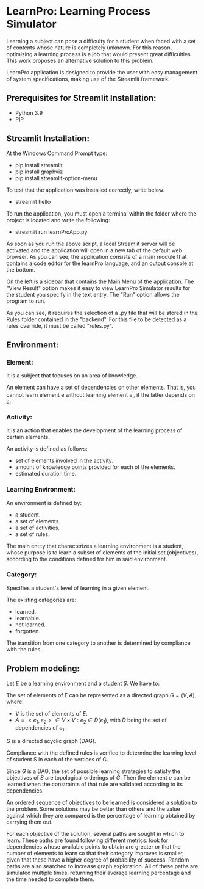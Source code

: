 # LearnPro: Learning Process Simulator

Learning a subject can pose a difficulty for a student when faced with a set of contents whose nature is completely unknown. For this reason, optimizing a learning process is a job that would present great difficulties. This work proposes an alternative solution to this problem.

LearnPro application is designed to provide the user with easy management of system specifications, making use of the Streamlit framework.

## Prerequisites for Streamlit Installation:
-	Python 3.9
-	PIP

## Streamlit Installation:
  At the Windows Command Prompt type:
  -	pip install streamlit
  -	pip install graphviz
  -	pip install streamlit-option-menu

To test that the application was installed correctly, write below:
  -	streamlit hello

To run the application, you must open a terminal within the folder where the project is located and write the following:
  -	streamlit run learnProApp.py

As soon as you run the above script, a local Streamlit server will be activated and the application will open in a new tab of the default web browser. As you can see, the application consists of a main module that contains a code editor for the learnPro language, and an output console at the bottom.

On the left is a sidebar that contains the Main Menu of the application. The "View Result" option makes it easy to view LearnPro Simulator results for the student you specify in the text entry. The "Run" option allows the program to run.

As you can see, it requires the selection of a .py file that will be stored in the Rules folder contained in the "backend". For this file to be detected as a rules override, it must be called "rules.py".

## Environment:

### Element:
It is a subject that focuses on an area of ​​knowledge.

An element can have a set of dependencies on other elements. That is, you cannot learn element e without learning element $e^{'}$, if the latter depends on $e$.

### Activity:
It is an action that enables the development of the learning process of certain elements.

An activity is defined as follows:
  - set of elements involved in the activity.
  - amount of knowledge points provided for each of the elements.
  - estimated duration time.

### Learning Environment:
An environment is defined by:
- a student.
- a set of elements.
- a set of activities.
- a set of rules.
 
The main entity that characterizes a learning environment is a student, whose purpose is to learn a subset of elements of the initial set (objectives), according to the conditions defined for him in said environment.

### Category:
Specifies a student's level of learning in a given element.

The existing categories are:
- learned.
- learnable.
- not learned.
- forgotten.

The transition from one category to another is determined by compliance with the rules.

## Problem modeling:

Let $E$ be a learning environment and a student $S$. We have to:

The set of elements of E can be represented as a directed graph $G = (V, A)$, where:
  - $V$ is the set of elements of $E$.
  - $A = {< e_1, e_2 > \in V × V : e_2 ∈ D(e_1)}$, with $D$ being the set of dependencies of $e_1$.

$G$ is a directed acyclic graph (DAG).

Compliance with the defined rules is verified to determine the learning level of student S in each of the vertices of G.

Since $G$ is a DAG, the set of possible learning strategies to satisfy the objectives of $S$ are topological orderings of $G$. Then the element $e$ can be learned when the constraints of that rule are validated according to its dependencies.

An ordered sequence of objectives to be learned is considered a solution to the problem. Some solutions may be better than others and the value against which they are compared is the percentage of learning obtained by carrying them out.

For each objective of the solution, several paths are sought in which to learn. These paths are found following different metrics: look for dependencies whose available points to obtain are greater or that the number of elements to learn so that their category improves is smaller, given that these have a higher degree of probability of success. Random paths are also searched to increase graph exploration. All of these paths are simulated multiple times, returning their average learning percentage and the time needed to complete them.

